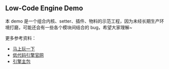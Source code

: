 ## Low-Code Engine Demo

本 demo 是一个组合内核、setter、插件、物料的示范工程，因为未经长期生产环境打磨，可能还会有一些各个模块间结合的 bug，希望大家理解~

更多参考资料：

- [马上玩一下](https://alifd.alicdn.com/npm/@alilc/lowcode-demo@1.0.3/build/index.html)
- [低代码引擎官网](http://lowcode-engine.cn)
- [引擎主包](https://github.com/alibaba/lowcode-engine)